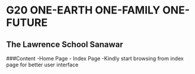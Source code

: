 # G20 ONE-EARTH ONE-FAMILY ONE-FUTURE
## The Lawrence School Sanawar
###Content
  -Home Page - Index Page
  -Kindly start browsing from index page for better user interface 

